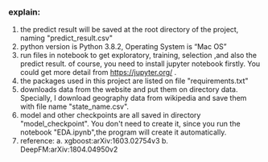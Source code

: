 ### explain:

1. the predict result will be saved at the root directory of the project, naming "predict_result.csv"
2. python version is Python 3.8.2, Operating System is “Mac OS”
3. run files in notebook to get exploratory, training, selection ,and also the predict result. of course, you need to install jupyter notebook firstly. You could get more detail from https://jupyter.org/ .
4. the packages used in this project are listed on file "requirements.txt"
5. downloads data from the website and put them on directory data. Specially, I download geography data from wikipedia and save them with file name "state_name.csv".
6. model and other checkpoints are all saved in directory "model_checkpoint". You don't need to create it, since you run the notebook "EDA.ipynb",the program will create it automatically.
7. reference: a. xgboost:arXiv:1603.02754v3 b. DeepFM:arXiv:1804.04950v2
